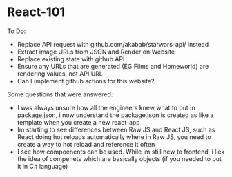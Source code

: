 # React-101
To Do:
 - Replace API request with github.com/akabab/starwars-api/ instead
 - Extract image URLs from JSON and Render on Website
 - Replace existing state with github API
 - Ensure any URLs that are generated (EG Films and Homeworld) are rendering values, not API URL
 - Can I implement github actions for this website?

 Some questions that were answered:
 - I was always unsure how all the engineers knew what to put in package.json, i now understand the package.json is created as like a template when you create a new react-app
 - Im starting to see differences between Raw JS and React JS, such as React doing hot reloads automatically where in Raw JS, you need to create a way to hot reload and reference it often
 - I see how compoenents can be used. While im still new to frontend, i liek the idea of compenets which are basically objects (if you needed to put it in C# language)
